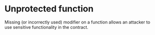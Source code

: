 # Unprotected function
Missing (or incorrectly used) modifier on a function allows an attacker to use sensitive functionality in the contract.